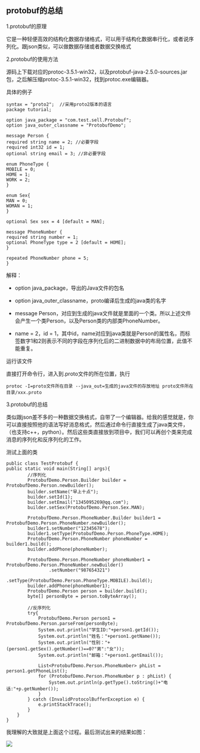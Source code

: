 ## protobuf的总结

1.protobuf的原理

它是一种轻便高效的结构化数据存储格式，可以用于结构化数据串行化，或者说序列化。跟json类似，可以做数据存储或者数据交换格式

2.protobuf的使用方法

源码上下载对应的protoc-3.5.1-win32，以及protobuf-java-2.5.0-sources.jar包，之后解压缩protoc-3.5.1-win32，找到protoc.exe编辑器。

具体的例子

	syntax = "proto2";  //采用proto2版本的语言
	package tutorial;
 
	option java_package = "com.test.sell.Protobuf";
	option java_outer_classname = "ProtobufDemo";
 
	message Person {
 	required string name = 2; //必要字段
  	required int32 id = 1;
  	optional string email = 3; //非必要字段
 
  	enum PhoneType {
    MOBILE = 0;
    HOME = 1;
    WORK = 2;
  	}

  	enum Sex{
    MAN = 0;
    WOMAN = 1;
  	}

  	optional Sex sex = 4 [default = MAN];
 
  	message PhoneNumber {
    required string number = 1;
    optional PhoneType type = 2 [default = HOME];
  	}
 
  	repeated PhoneNumber phone = 5;
	}

解释：

* option java_package，导出的Java文件的包名

* option java_outer_classname，proto编译后生成的java类的名字

* message Person，对应到生成的java文件就是里面的一个类。所以上述文件会产生一个类Person，以及Person类的内部类PhoneNumber。

* name = 2，id = 1，其中id，name对应到java类就是Person的属性名，而标签数字1和2则表示不同的字段在序列化后的二进制数据中的布局位置，此值不能重复。

运行该文件

直接打开命令行，进入到.proto文件的所在位置，执行

	protoc -I=proto文件所在目录 --java_out=生成的java文件的存放地址 proto文件所在目录/xxx.proto

3.protobuf的总结

类似跟json差不多的一种数据交换格式，自带了一个编辑器。给我的感觉就是，你可以直接按照他的语法写好消息格式，然后通过命令行直接生成了java类文件，（也支持c++，python）。然后这些类直接放到项目中，我们可以再创个类来完成消息的序列化和反序列化的工作。

测试上面的类

	public class TestProtobuf {
    public static void main(String[] args){
            //序列化
            ProtobufDemo.Person.Builder builder = ProtobufDemo.Person.newBuilder();
            builder.setName("早上十点");
            builder.setId(1);
            builder.setEmail("1345095269@qq.com");
            builder.setSex(ProtobufDemo.Person.Sex.MAN);

            ProtobufDemo.Person.PhoneNumber.Builder builder1 = ProtobufDemo.Person.PhoneNumber.newBuilder();
            builder1.setNumber("12345678");
            builder1.setType(ProtobufDemo.Person.PhoneType.HOME);
            ProtobufDemo.Person.PhoneNumber phoneNumber = builder1.build();
            builder.addPhone(phoneNumber);

            ProtobufDemo.Person.PhoneNumber phoneNumber1 = ProtobufDemo.Person.PhoneNumber.newBuilder()
                    .setNumber("987654321")
                    .setType(ProtobufDemo.Person.PhoneType.MOBILE).build();
            builder.addPhone(phoneNumber1);
            ProtobufDemo.Person person = builder.build();
            byte[] personByte = person.toByteArray();

            //反序列化
            try{
                ProtobufDemo.Person person1 = ProtobufDemo.Person.parseFrom(personByte);
                System.out.println("学生ID:"+person1.getId());
                System.out.println("姓名："+person1.getName());
                System.out.println("性别："+(person1.getSex().getNumber()==0?"男":"女"));
                System.out.println("邮箱："+person1.getEmail());

                List<ProtobufDemo.Person.PhoneNumber> phList = person1.getPhoneList();
                for (ProtobufDemo.Person.PhoneNumber p : phList) {
                    System.out.println(p.getType().toString()+"电话:"+p.getNumber());
                }
            } catch (InvalidProtocolBufferException e) {
                e.printStackTrace();
            }
    	}
	}

我理解的大致就是上面这个过程。最后测试出来的结果如图：


![](https://i.imgur.com/gBX2qQU.png)

	



